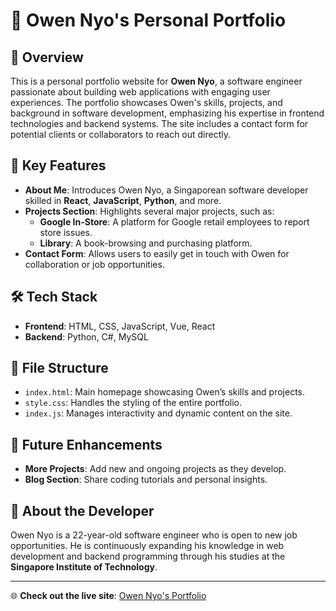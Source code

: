 # 💼 Owen Nyo's Personal Portfolio

## 🌟 Overview
This is a personal portfolio website for **Owen Nyo**, a software engineer passionate about building web applications with engaging user experiences. The portfolio showcases Owen's skills, projects, and background in software development, emphasizing his expertise in frontend technologies and backend systems. The site includes a contact form for potential clients or collaborators to reach out directly.

## 🚀 Key Features
- **About Me**: Introduces Owen Nyo, a Singaporean software developer skilled in **React**, **JavaScript**, **Python**, and more.
- **Projects Section**: Highlights several major projects, such as:
  - **Google In-Store**: A platform for Google retail employees to report store issues.
  - **Library**: A book-browsing and purchasing platform.
- **Contact Form**: Allows users to easily get in touch with Owen for collaboration or job opportunities.
  
## 🛠️ Tech Stack
- **Frontend**: HTML, CSS, JavaScript, Vue, React
- **Backend**: Python, C#, MySQL

## 📂 File Structure
- `index.html`: Main homepage showcasing Owen’s skills and projects.
- `style.css`: Handles the styling of the entire portfolio.
- `index.js`: Manages interactivity and dynamic content on the site.

## 🚦 Future Enhancements
- **More Projects**: Add new and ongoing projects as they develop.
- **Blog Section**: Share coding tutorials and personal insights.

## 👤 About the Developer
Owen Nyo is a 22-year-old software engineer who is open to new job opportunities. He is continuously expanding his knowledge in web development and backend programming through his studies at the **Singapore Institute of Technology**.

---

🌐 **Check out the live site**: [Owen Nyo's Portfolio](https://owennyo.github.io/Personal_Portfolio/)

